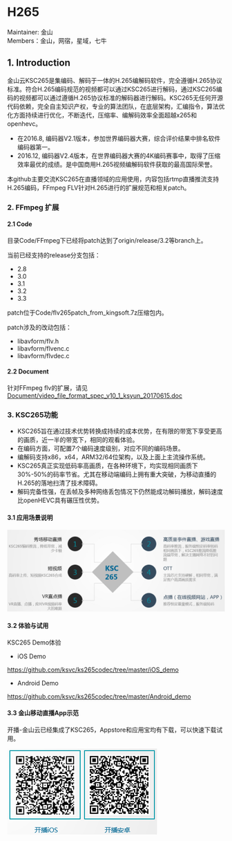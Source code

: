 # H265

Maintainer: 金山   
Members：金山，网宿，星域，七牛   

## 1. Introduction
金山云KSC265是集编码、解码于一体的H.265编解码软件，完全遵循H.265协议标准。符合H.265编码规范的视频都可以通过KSC265进行解码，通过KSC265编码的视频都可以通过遵循H.265协议标准的解码器进行解码。KSC265无任何开源代码依赖，完全自主知识产权，专业的算法团队，在底层架构，汇编指令，算法优化方面持续进行优化，不断迭代，压缩率、编解码效率全面超越x265和openhevc。

* 在2016.8, 编码器V2.1版本，参加世界编码器大赛，综合评价结果中排名软件编码器第一。
* 2016.12,  编码器V2.4版本，在世界编码器大赛的4K编码赛事中，取得了压缩效率最优的成绩。是中国商用H.265视频编解码软件获取的最高国际荣誉。

本github主要交流KSC265在直播领域的应用使用，内容包括rtmp直播推流支持H.265编码，FFmpeg FLV针对H.265进行的扩展规范和相关patch。
### 2. FFmpeg 扩展
#### 2.1 Code
目录Code/FFmpeg下已经将patch达到了origin/release/3.2等branch上。

当前已经支持的release分支包括：
* 2.8
* 3.0
* 3.1
* 3.2
* 3.3

patch位于Code/flv265patch_from_kingsoft.7z压缩包内。

patch涉及的改动包括：
* libavform/flv.h
* libavform/flvenc.c
* libavform/flvdec.c

#### 2.2 Document
针对FFmpeg flv的扩展，请见[Document/video_file_format_spec_v10_1_ksyun_20170615.doc](Document)

### 3. KSC265功能

* KSC265旨在通过技术优势转换成持续的成本优势，在有限的带宽下享受更高的画质，近一半的带宽下，相同的观看体验。
* 在编码方面，可配置7个编码速度级别，对应不同的编码场景。
* 编解码支持x86，x64，ARM32/64位架构，以及上面上主流操作系统。
* KSC265真正实现低码率高画质，在各种环境下，均实现相同画质下30%-50%的码率节省。尤其在移动端编码上拥有重大突破，为移动直播的H.265的落地扫清了技术障碍。
* 解码完备性强，在丢帧及多种网络丢包情况下仍然能成功解码播放，解码速度比openHEVC具有碾压性优势。

#### 3.1 应用场景说明
![](Document/images/scenarios.png)

#### 3.2 体验与试用
KSC265 Demo体验
* iOS Demo

https://github.com/ksvc/ks265codec/tree/master/iOS_demo

* Android Demo

https://github.com/ksvc/ks265codec/tree/master/Android_demo

#### 3.3 金山移动直播App示范

开播-金山云已经集成了KSC265，Appstore和应用宝均有下载，可以快速下载试用。
 
![kaibo](Document/images/kaibo.png)





